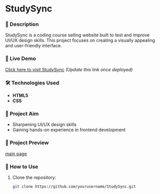 # StudySync

### 📌 Description
StudySync is a coding course selling website built to test and improve UI/UX design skills. This project focuses on creating a visually appealing and user-friendly interface.

### 🚀 Live Demo
[Click here to visit StudySync](#) *(Update this link once deployed)*

### 🛠️ Technologies Used
- **HTML5**  
- **CSS**  

### 🎯 Project Aim
- Sharpening UI/UX design skills  
- Gaining hands-on experience in frontend development  

### 📸 Project Preview
[main page](https://github.com/user-attachments/assets/97cf8451-487e-4742-b8f5-0c873e5ec5e2)



### 📂 How to Use
1. Clone the repository:  
   ```bash
   git clone https://github.com/yourusername/StudySync.git
